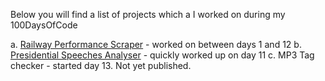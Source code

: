 Below you will find a list of projects which a I worked on during my 100DaysOfCode

a. [Railway Performance Scraper](http://github.com/watty62/SRPPM/) - worked on between days 1 and 12
b. [Presidential Speeches Analyser](https://github.com/watty62/pres_speeches) - quickly worked up on day 11
c. MP3 Tag checker - started day 13. Not yet published.